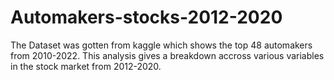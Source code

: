 # Automakers-stocks-2012-2020
The Dataset was gotten from kaggle which shows the top 48 automakers from 2010-2022. This analysis gives a breakdown accross various variables 
in the stock market from 2012-2020.
